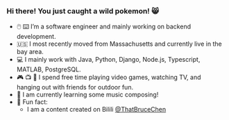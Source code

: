 ### Hi there! You just caught a wild pokemon! 😸

- 🖱️ ⌨️ I’m a software engineer and mainly working on backend development.
- 🇺🇸 I most recently moved from Massachusetts and currently live in the bay area.
- 💻 I mainly work with Java, Python, Django, Node.js, Typescript, MATLAB, PostgreSQL.
- 🎮 📺 🥾 I spend free time playing video games, watching TV, and hanging out with friends for outdoor fun.
- 🎼 I am currently learning some music composing!
- 🍵 Fun fact:
    - I am a content created on Bilili [@ThatBruceChen](https://space.bilibili.com/8740483)
